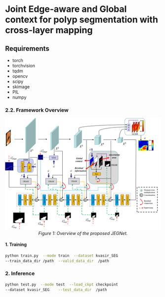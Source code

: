 #  Joint Edge-aware and Global context for polyp segmentation with cross-layer mapping


##  Requirements

* torch
* torchvision 
* tqdm
* opencv
* scipy
* skimage
* PIL
* numpy
### 2.2. Framework Overview

<p align="center">
    <img src="imgs/NETWORK.png"/> <br />
    <em> 
    Figure 1: Overview of the proposed JEGNet.
    </em>
</p>

####  1. Training

```bash
python train.py  --mode train  --dataset kvasir_SEG  
--train_data_dir /path  --valid_data_dir  /path
```

###  2. Inference

```bash
python test.py  --mode test  --load_ckpt checkpoint 
--dataset kvasir_SEG    --test_data_dir  /path
```
